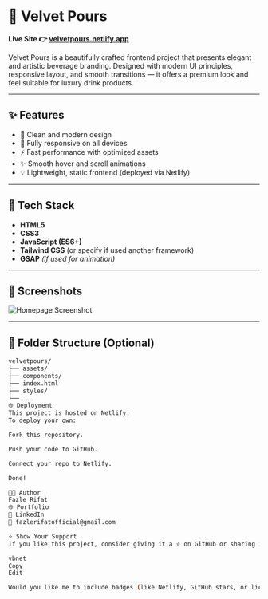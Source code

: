 # 🌸 Velvet Pours

**Live Site 👉 [velvetpours.netlify.app](https://velvetpours.netlify.app/)**

Velvet Pours is a beautifully crafted frontend project that presents elegant and artistic beverage branding. Designed with modern UI principles, responsive layout, and smooth transitions — it offers a premium look and feel suitable for luxury drink products.

---

## ✨ Features

- 🎨 Clean and modern design
- 📱 Fully responsive on all devices
- ⚡ Fast performance with optimized assets
- ✨ Smooth hover and scroll animations
- 💡 Lightweight, static frontend (deployed via Netlify)

---

## 🚀 Tech Stack

- **HTML5**
- **CSS3**
- **JavaScript (ES6+)**
- **Tailwind CSS** (or specify if used another framework)
- **GSAP** *(if used for animation)*

---

## 📸 Screenshots

<!-- Add screenshots if you have them -->
![Homepage Screenshot](https://i.ibb.co/FqCtjJpV/Screenshot-4.png)

---

## 📁 Folder Structure (Optional)

```bash
velvetpours/
├── assets/
├── components/
├── index.html
├── styles/
└── ...
🌐 Deployment
This project is hosted on Netlify.
To deploy your own:

Fork this repository.

Push your code to GitHub.

Connect your repo to Netlify.

Done!

🧑‍💻 Author
Fazle Rifat
🌐 Portfolio
💼 LinkedIn
📧 fazlerifatofficial@gmail.com

⭐️ Show Your Support
If you like this project, consider giving it a ⭐️ on GitHub or sharing it!

vbnet
Copy
Edit

Would you like me to include badges (like Netlify, GitHub stars, or lice
